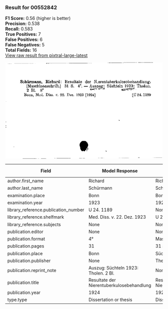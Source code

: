 ### Result for 00552842
**F1 Score:** 0.56 (higher is better)<br>**Precision:** 0.538<br>**Recall:** 0.583<br>**True Positives:** 7<br>**False Positives:** 6<br>**False Negatives:** 5<br>**Total Fields:** 16<br>[View raw result from pixtral-large-latest](https://github.com/RISE-UNIBAS/humanities_data_benchmark/blob/main/results/2025-09-02/T0159/request_T0159_00552842.json)

<img src="https://github.com/RISE-UNIBAS/humanities_data_benchmark/blob/main/benchmarks/zettelkatalog/images/00552842.jpg?raw=true" alt="00552842" width="600px">

| Field | Model Response | Ground Truth | Fuzzy Score | Match |
|-------|----------------|--------------|-------------|-------|
| author.first_name | Richard | Richard | 1.000 | ✅ |
| author.last_name | Schürmann | Schürmann | 1.000 | ✅ |
| examination.place | Bonn | Bonn | 1.000 | ✅ |
| examination.year | 1923 | 1923 | 1.000 | ✅ |
| library_reference.publication_number | U 24. 1189 | None | 0.000 | ❌ |
| library_reference.shelfmark | Med. Diss. v. 22. Dez. 1923 | U 24.1189 | 0.278 | ❌ |
| library_reference.subjects | None | None | 1.000 | ✅ |
| publication.editor | None | None | 1.000 | ✅ |
| publication.format | 4° | Maschinenschrift | 0.000 | ❌ |
| publication.pages | 31 | 31 S., 2 Bl. | 0.286 | ❌ |
| publication.place | Bonn | Süchteln | 0.167 | ❌ |
| publication.publisher | None | Thelen | 0.000 | ❌ |
| publication.reprint_note | Auszug: Süchteln 1923: Tholen. 2 Bl. | None | 0.000 | ❌ |
| publication.title | Resultate der Nierentuberkulosebehandlung | Resultate der Nierentuberkulosebehandlung | 1.000 | ✅ |
| publication.year | 1924 | 1924 | 1.000 | ✅ |
| type.type | Dissertation or thesis | Dissertation or thesis | 1.000 | ✅ |
